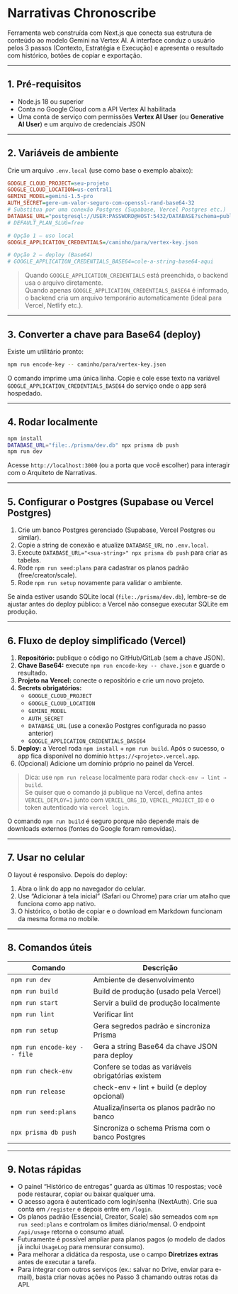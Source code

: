 # Narrativas Chronoscribe

Ferramenta web construída com Next.js que conecta sua estrutura de conteúdo ao modelo Gemini na Vertex AI. A interface conduz o usuário pelos 3 passos (Contexto, Estratégia e Execução) e apresenta o resultado com histórico, botões de copiar e exportação.

---

## 1. Pré-requisitos

- Node.js 18 ou superior
- Conta no Google Cloud com a API Vertex AI habilitada
- Uma conta de serviço com permissões **Vertex AI User** (ou **Generative AI User**) e um arquivo de credenciais JSON

---

## 2. Variáveis de ambiente

Crie um arquivo `.env.local` (use como base o exemplo abaixo):

```ini
GOOGLE_CLOUD_PROJECT=seu-projeto
GOOGLE_CLOUD_LOCATION=us-central1
GEMINI_MODEL=gemini-1.5-pro
AUTH_SECRET=gere-um-valor-seguro-com-openssl-rand-base64-32
# Substitua por uma conexão Postgres (Supabase, Vercel Postgres etc.)
DATABASE_URL="postgresql://USER:PASSWORD@HOST:5432/DATABASE?schema=public"
# DEFAULT_PLAN_SLUG=free

# Opção 1 – uso local
GOOGLE_APPLICATION_CREDENTIALS=/caminho/para/vertex-key.json

# Opção 2 – deploy (Base64)
# GOOGLE_APPLICATION_CREDENTIALS_BASE64=cole-a-string-base64-aqui
```

> Quando `GOOGLE_APPLICATION_CREDENTIALS` está preenchida, o backend usa o arquivo diretamente.  
> Quando apenas `GOOGLE_APPLICATION_CREDENTIALS_BASE64` é informado, o backend cria um arquivo temporário automaticamente (ideal para Vercel, Netlify etc.).

---

## 3. Converter a chave para Base64 (deploy)

Existe um utilitário pronto:

```bash
npm run encode-key -- caminho/para/vertex-key.json
```

O comando imprime uma única linha. Copie e cole esse texto na variável `GOOGLE_APPLICATION_CREDENTIALS_BASE64` do serviço onde o app será hospedado.

---

## 4. Rodar localmente

```bash
npm install
DATABASE_URL="file:./prisma/dev.db" npx prisma db push
npm run dev
```

Acesse `http://localhost:3000` (ou a porta que você escolher) para interagir com o Arquiteto de Narrativas.

---

## 5. Configurar o Postgres (Supabase ou Vercel Postgres)

1. Crie um banco Postgres gerenciado (Supabase, Vercel Postgres ou similar).  
2. Copie a string de conexão e atualize `DATABASE_URL` no `.env.local`.  
3. Execute `DATABASE_URL="<sua-string>" npx prisma db push` para criar as tabelas.  
4. Rode `npm run seed:plans` para cadastrar os planos padrão (free/creator/scale).  
5. Rode `npm run setup` novamente para validar o ambiente.  

Se ainda estiver usando SQLite local (`file:./prisma/dev.db`), lembre-se de ajustar antes do deploy público: a Vercel não consegue executar SQLite em produção.

---

## 6. Fluxo de deploy simplificado (Vercel)

1. **Repositório:** publique o código no GitHub/GitLab (sem a chave JSON).  
2. **Chave Base64:** execute `npm run encode-key -- chave.json` e guarde o resultado.  
3. **Projeto na Vercel:** conecte o repositório e crie um novo projeto.  
4. **Secrets obrigatórios:**
   - `GOOGLE_CLOUD_PROJECT`
   - `GOOGLE_CLOUD_LOCATION`
   - `GEMINI_MODEL`
   - `AUTH_SECRET`
   - `DATABASE_URL` (use a conexão Postgres configurada no passo anterior)
   - `GOOGLE_APPLICATION_CREDENTIALS_BASE64`
5. **Deploy:** a Vercel roda `npm install` + `npm run build`. Após o sucesso, o app fica disponível no domínio `https://<projeto>.vercel.app`.  
6. (Opcional) Adicione um domínio próprio no painel da Vercel.

> Dica: use `npm run release` localmente para rodar `check-env → lint → build`.  
> Se quiser que o comando já publique na Vercel, defina antes `VERCEL_DEPLOY=1` junto com `VERCEL_ORG_ID`, `VERCEL_PROJECT_ID` e o token autenticado via `vercel login`.

O comando `npm run build` é seguro porque não depende mais de downloads externos (fontes do Google foram removidas).

---

## 7. Usar no celular

O layout é responsivo. Depois do deploy:

1. Abra o link do app no navegador do celular.  
2. Use “Adicionar à tela inicial” (Safari ou Chrome) para criar um atalho que funciona como app nativo.  
3. O histórico, o botão de copiar e o download em Markdown funcionam da mesma forma no mobile.

---

## 8. Comandos úteis

| Comando                       | Descrição                                             |
|------------------------------|-------------------------------------------------------|
| `npm run dev`                | Ambiente de desenvolvimento                          |
| `npm run build`              | Build de produção (usado pela Vercel)                |
| `npm run start`              | Servir a build de produção localmente                |
| `npm run lint`               | Verificar lint                                      |
| `npm run setup`              | Gera segredos padrão e sincroniza Prisma             |
| `npm run encode-key -- file` | Gera a string Base64 da chave JSON para deploy       |
| `npm run check-env`          | Confere se todas as variáveis obrigatórias existem   |
| `npm run release`            | check-env + lint + build (e deploy opcional)        |
| `npm run seed:plans`         | Atualiza/inserta os planos padrão no banco          |
| `npx prisma db push`         | Sincroniza o schema Prisma com o banco Postgres     |

---

## 9. Notas rápidas

- O painel “Histórico de entregas” guarda as últimas 10 respostas; você pode restaurar, copiar ou baixar qualquer uma.
- O acesso agora é autenticado com login/senha (NextAuth). Crie sua conta em `/register` e depois entre em `/login`.
- Os planos padrão (Essencial, Creator, Scale) são semeados com `npm run seed:plans` e controlam os limites diário/mensal. O endpoint `/api/usage` retorna o consumo atual.
- Futuramente é possível ampliar para planos pagos (o modelo de dados já inclui `UsageLog` para mensurar consumo).
- Para melhorar a didática da resposta, use o campo **Diretrizes extras** antes de executar a tarefa.
- Para integrar com outros serviços (ex.: salvar no Drive, enviar para e-mail), basta criar novas ações no Passo 3 chamando outras rotas da API.
